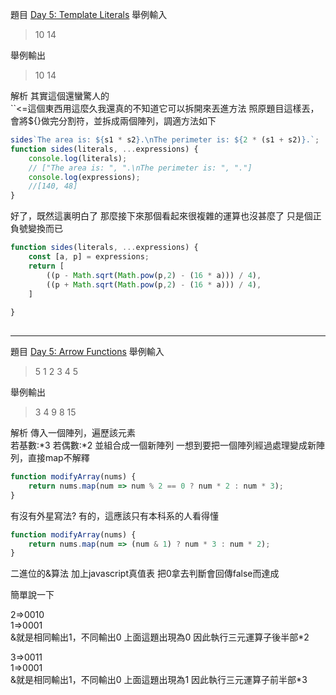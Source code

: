題目
[Day 5: Template Literals](https://www.hackerrank.com/challenges/js10-template-literals/problem)
舉例輸入
>10
14

舉例輸出
>10
14

解析
其實這個還蠻驚人的  
``<=這個東西用這麼久我還真的不知道它可以拆開來丟進方法
照原題目這樣丟，會將${}做完分割符，並拆成兩個陣列，調適方法如下
```js
sides`The area is: ${s1 * s2}.\nThe perimeter is: ${2 * (s1 + s2)}.`;
function sides(literals, ...expressions) {
    console.log(literals);
    // ["The area is: ", ".\nThe perimeter is: ", "."]
    console.log(expressions);
    //[140, 48]
}
```
好了，既然這裏明白了
那麼接下來那個看起來很複雜的運算也沒甚麼了
只是個正負號變換而已

```js
function sides(literals, ...expressions) {
    const [a, p] = expressions;
    return [
        ((p - Math.sqrt(Math.pow(p,2) - (16 * a))) / 4),
        ((p + Math.sqrt(Math.pow(p,2) - (16 * a))) / 4),
    ]
    
}
 
```

---

題目
[Day 5: Arrow Functions](https://www.hackerrank.com/challenges/js10-arrows/problem)
舉例輸入
>5
1 2 3 4 5

舉例輸出
>3 4 9 8 15

解析
傳入一個陣列，遍歷該元素  
若基數:*3
若偶數:*2
並組合成一個新陣列
一想到要把一個陣列經過處理變成新陣列，直接map不解釋


```js
function modifyArray(nums) {
    return nums.map(num => num % 2 == 0 ? num * 2 : num * 3);
}
```
有沒有外星寫法?
有的，這應該只有本科系的人看得懂

```js
function modifyArray(nums) {
    return nums.map(num => (num & 1) ? num * 3 : num * 2);
}
```
二進位的&算法
加上javascript真值表
把0拿去判斷會回傳false而達成

簡單說一下 

2=>0010  
1=>0001  
&就是相同輸出1，不同輸出0
上面這題出現為0 因此執行三元運算子後半部*2  

3=>0011  
1=>0001  
&就是相同輸出1，不同輸出0
上面這題出現為1 因此執行三元運算子前半部*3


 
